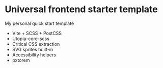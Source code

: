 # Universal frontend starter template

My personal quick start template

- Vite + SCSS + PostCSS
- Utopia-core-scss
- Critical CSS extraction
- SVG sprites built-in
- Accessibility helpers
- pxtorem
